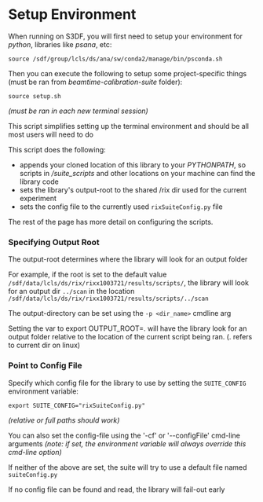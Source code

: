 # Setup Environment

When running on S3DF, you will first need to setup your environment for _python_, libraries like _psana_, etc:
```
source /sdf/group/lcls/ds/ana/sw/conda2/manage/bin/psconda.sh
```

Then you can execute the following to setup some project-specific things (must be ran from _beamtime-calibration-suite_ folder):
```
source setup.sh
```
_(must be ran in each new terminal session)_

This script simplifies setting up the terminal environment and should be all most users will need to do

This script does the following:  
  * appends your cloned location of this library to your _PYTHONPATH_, so scripts in _/suite_scripts_ and other locations on your machine can find the library code  
  * sets the library's output-root to the shared /rix dir used for the current experiment
  * sets the config file to the currently used `rixSuiteConfig.py` file  

The rest of the page has more detail on configuring the scripts.

### Specifying Output Root

The output-root determines where the library will look for an output folder

For example, if the root is set to the default value `/sdf/data/lcls/ds/rix/rixx1003721/results/scripts/`, the library will look for an output dir `../scan` in the location `/sdf/data/lcls/ds/rix/rixx1003721/results/scripts/../scan`

The output-directory can be set using the `-p <dir_name>` cmdline arg

Setting the var to export OUTPUT_ROOT=. will have the library look for an output folder relative to the location of the current script being ran. (. refers to current dir on linux)  


### Point to Config File

Specify which config file for the library to use by setting the `SUITE_CONFIG` environment variable:
```
export SUITE_CONFIG="rixSuiteConfig.py" 
```
_(relative or full paths should work)_

You can also set the config-file using the '-cf' or '--configFile' cmd-line arguments 
_(note: if set, the environment variable will always override this cmd-line option)_

If neither of the above are set, the suite will try to use a default file named `suiteConfig.py`

If no config file can be found and read, the library will fail-out early
